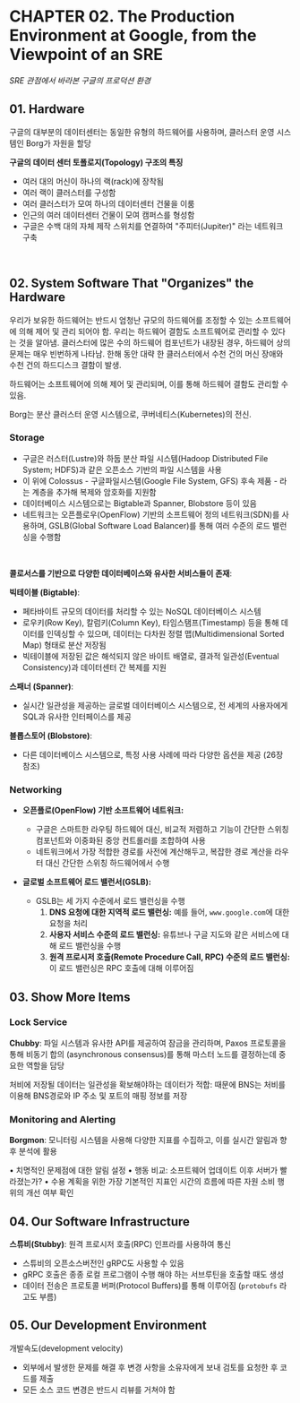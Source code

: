 # CHAPTER 02. The Production Environment at Google, from the Viewpoint of an SRE

<i>SRE 관점에서 바라본 구글의 프로덕션 환경</i>

## 01. Hardware

구글의 대부분의 데이터센터는 동일한 유형의 하드웨어를 사용하며, 클러스터 운영 시스템인 Borg가 자원을 할당

**구글의 데이터 센터 토폴로지(Topology) 구조의 특징**

- 여러 대의 머신이 하나의 랙(rack)에 장착됨
- 여러 랙이 클러스터를 구성함
- 여러 클러스터가 모여 하나의 데이터센터 건물을 이룸
- 인근의 여러 데이터센터 건물이 모여 캠퍼스를 형성함
- 구글은 수백 대의 자체 제작 스위치를 연결하여 "주피터(Jupiter)" 라는 네트워크 구축

<br/>

## 02. System Software That "Organizes" the Hardware

우리가 보유한 하드웨어는 반드시 엄청난 규모의 하드웨어를 조정할 수 있는 소프트웨어에 의해 제어 및 관리 되어야 함.
우리는 하드웨어 결함도 소프트웨어로 관리할 수 있다는 것을 알아냄.
클러스터에 많은 수의 하드웨어 컴포넌트가 내장된 경우, 하드웨어 상의 문제는 매우 빈번하게 나타남.
한해 동안 대략 한 클러스터에서 수천 건의 머신 장애와 수천 건의 하드디스크 결함이 발생.

하드웨어는 소프트웨어에 의해 제어 및 관리되며, 이를 통해 하드웨어 결함도 관리할 수 있음.

Borg는 분산 클러스터 운영 시스템으로, 쿠버네티스(Kubernetes)의 전신.

### Storage

- 구글은 러스터(Lustre)와 하둡 분산 파일 시스템(Hadoop Distributed File System; HDFS)과 같은 오픈소스 기반의 파일 시스템을 사용
- 이 위에 Colossus - 구글파일시스템(Google File System, GFS) 후속 제품 - 라는 계층을 추가해 복제와 암호화를 지원함
- 데이터베이스 시스템으로는 Bigtable과 Spanner, Blobstore 등이 있음
- 네트워크는 오픈플로우(OpenFlow) 기반의 소프트웨어 정의 네트워크(SDN)를 사용하며, GSLB(Global Software Load Balancer)를 통해 여러 수준의 로드 밸런싱을 수행함

<br>

**콜로서스를 기반으로 다양한 데이터베이스와 유사한 서비스들이 존재**:

**빅테이블 (Bigtable)**:
 
- 페타바이트 규모의 데이터를 처리할 수 있는 NoSQL 데이터베이스 시스템
- 로우키(Row Key), 칼럼키(Column Key), 타임스탬프(Timestamp) 등을 통해 데이터를 인덱싱할 수 있으며, 데이터는 다차원 정렬 맵(Multidimensional Sorted Map) 형태로 분산 저장됨
- 빅테이블에 저장된 값은 해석되지 않은 바이트 배열로, 결과적 일관성(Eventual Consistency)과 데이터센터 간 복제를 지원

**스패너 (Spanner)**:

- 실시간 일관성을 제공하는 글로벌 데이터베이스 시스템으로, 전 세계의 사용자에게 SQL과 유사한 인터페이스를 제공

**블롭스토어 (Blobstore)**:

- 다른 데이터베이스 시스템으로, 특정 사용 사례에 따라 다양한 옵션을 제공 (26장 참조)


### Networking

- **오픈플로(OpenFlow) 기반 소프트웨어 네트워크:**
    - 구글은 스마트한 라우팅 하드웨어 대신, 비교적 저렴하고 기능이 간단한 스위칭 컴포넌트와 이중화된 중앙 컨트롤러를 조합하여 사용
    - 네트워크에서 가장 적합한 경로를 사전에 계산해두고, 복잡한 경로 계산을 라우터 대신 간단한 스위칭 하드웨어에서 수행

- **글로벌 소프트웨어 로드 밸런서(GSLB):**
    - GSLB는 세 가지 수준에서 로드 밸런싱을 수행
        1. **DNS 요청에 대한 지역적 로드 밸런싱:** 예를 들어, `www.google.com`에 대한 요청을 처리
        2. **사용자 서비스 수준의 로드 밸런싱:** 유튜브나 구글 지도와 같은 서비스에 대해 로드 밸런싱을 수행
        3. **원격 프로시저 호출(Remote Procedure Call, RPC) 수준의 로드 밸런싱:** 이 로드 밸런싱은 RPC 호출에 대해 이루어짐


## 03. Show More Items

### Lock Service

**Chubby**: 파일 시스템과 유사한 API를 제공하여 잠금을 관리하며, Paxos 프로토콜을 통해 비동기 합의 (asynchronous consensus)를 통해 마스터 노드를 결정하는데 중요한 역할을 담당 

처비에 저장될 데이터는 일관성을 확보해야하는 데이터가 적합: 때문에 BNS는 처비를 이용해 BNS경로와 IP 주소 및 포트의 매핑 정보를 저장

### Monitoring and Alerting

**Borgmon**: 모니터링 시스템을 사용해 다양한 지표를 수집하고, 이를 실시간 알림과 향후 분석에 활용

• 치명적인 문제점에 대한 알림 설정
• 행동 비교: 소프트웨어 업데이트 이후 서버가 빨라졌는가?
• 수용 계획을 위한 가장 기본적인 지표인 시간의 흐름에 따른 자원 소비 행위의 개선 여부 확인

## 04. Our Software Infrastructure

**스튜비(Stubby)**: 원격 프로시저 호출(RPC) 인프라를 사용하여 통신

- 스튜비의 오픈소스버전인 gRPC도 사용할 수 있음
- gRPC 호출은 종종 로컬 프로그램이 수행 해야 하는 서브루틴을 호출할 때도 생성
- 데이터 전송은 프로토콜 버퍼(Protocol Buffers)를 통해 이루어짐 (`protobufs` 라고도 부름)

## 05. Our Development Environment

개발속도(development velocity)

- 외부에서 발생한 문제를 해결 후 변경 사항을 소유자에게 보내 검토를 요청한 후 코드를 제출
- 모든 소스 코드 변경은 반드시 리뷰를 거쳐야 함

<br/><br/>